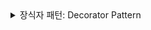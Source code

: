 <details>
  <summary>장식자 패턴: Decorator Pattern</summary>

### 장식자 패턴이란?

장식자 패턴(Decorator Pattern)은 객체의 기능을 동적으로 추가하거나 변경할 수 있는 디자인 패턴입니다. 이 패턴은 기존의 객체에 새로운 기능을 추가하면서도 객체의 구조를 변경하지 않고 유지할 수 있도록 해준다

### 장식자 패턴의 기본 개념

1. 컴포넌트(객체) 인터페이스: 장식자를 적용할 객체의 기본 인터페이스를 정의한다.
2. 구체적인 컴포넌트: 실제로 기능을 구현한 객체
3. 장식자(Decorator): 기능을 추가하거나 변경할 수 있는 클래스 또는 함수이다. 기본 컴포넌트를 래핑(wrapping)하여 새로운 기능을 추가한다






```javascript

// 클래스 정의
class Beverage {
  cost() {
    return 5; // 기본 음료의 가격
  }
}

// 변수에 클래스의 인스턴스를 할당
const myDrink = new Beverage(); // myDrink는 Beverage 클래스의 인스턴스

// 장식자 클래스 정의
class BeverageDecorator {
  constructor(drink) {
    this._drink = drink; // Beverage 인스턴스를 저장
  }

  cost() {
    return this._drink.cost(); // 저장된 Beverage 인스턴스의 cost() 메서드를 호출
  }
}

// 우유 장식자 정의
class MilkDecorator extends BeverageDecorator {
  cost() {
    return super.cost() + 2; // 우유 추가 비용
  }
}

// 사용 예시
const milkDrink = new MilkDecorator(myDrink);
console.log(milkDrink.cost()); // 우유가 추가된 음료의 가격: 7

```


### 자 그럼 여기서 드는 의문!, 그냥 생성한 클래스에서 상속을 하면 되지 굳히 장식자를 만들어서 써야되?

### 장식자 패턴
장식자 패턴은 객체의 기능을 동적으로 추가할 때 사용된다. 이 패턴은 기존 객체의 구조를 변경하지 않고도 새로운 기능을 덧붙일 수 있다. 장식자는 기본 객체를 래핑하여 추가적인 기능을 제공한다.

#### 장점
- 유연성: 기능을 런타임에 동적으로 추가하거나 수정할 수 있다. 기존 객체를 변경하지 않고도 새로운 기능을 덧붙일 수 있다.
- 조합 가능성: 여러 장식자를 조합하여 다양한 기능을 추가할 수 있다. 예를 들어, 우유와 설탕을 동시에 추가할 수 있다.
- 코드 재사용: 동일한 기본 객체를 사용하여 다양한 장식자를 적용할 수 있다. 장식자는 기본 객체의 기능을 재사용하면서 추가적인 기능을 더할 수 있다.
- 단일 책임 원칙: 각 장식자는 하나의 책임만 가지고 있어, 코드의 유지보수가 용이하다.
#### 단점
- 복잡성: 많은 장식자를 조합하면 객체 구조가 복잡해질 수 있다. 복잡한 장식자 체인은 이해하기 어려울 수 있다.
- 성능: 여러 장식자를 사용할 경우, 메서드 호출이 중첩되어 성능이 저하될 수 있다.
### 상속
상속은 기본 클래스를 확장하여 새로운 기능이나 속성을 추가하는 방법이다. 상속을 사용하면 기본 클래스의 기능을 그대로 가져와서 추가적인 기능을 구현할 수 있다.

#### 장점
- 간단함: 기본 클래스에서 새로운 클래스를 확장하여 기능을 추가하는 것이 직관적이고 간단하다.
- 명확한 관계: 상속 구조는 클래스 간의 관계를 명확하게 나타낸다. 기본 클래스와 자식 클래스 간의 관계가 직관적이다.

#### 단점
- 강한 결합: 자식 클래스는 부모 클래스에 강하게 결합되어 있어, 부모 클래스의 변경이 자식 클래스에 영향을 미칠 수 있다.
- 상속 계층의 복잡성: 깊은 상속 계층은 코드의 복잡성을 증가시키고, 유지보수에 어려움을 줄 수 있다.
- 다중 상속 문제: 자바스크립트는 다중 상속을 지원하지 않으며, 복잡한 상속 구조를 사용하는 것은 문제를 일으킬 수 있다.
선택의 기준
#### 장식자 패턴을 사용할 때:

1. 기능을 동적으로 추가하거나 수정하고 싶을 때.
2. 여러 기능을 조합하여 사용할 때.
3. 객체의 구조를 변경하지 않고도 기능을 확장하고 싶을 때.
#### 상속을 사용할 때:

1. 기본 클래스의 기능을 확장하거나 변경하고 싶을 때.
2. 클래스 간의 명확한 상속 관계를 표현하고 싶을 때.
3. 상속 계층이 간단하고, 클래스 간의 관계가 명확할 때.


### 장식자 패턴 사용
```javascript
// 기본 음료 클래스
class Drink {
  cost() {
    return 5; // 기본 음료의 가격
  }

  description() {
    return "Basic Drink"; // 기본 음료의 설명
  }
}

// 장식자 기본 클래스
class DrinkDecorator {
  constructor(drink) {
    this._drink = drink; // Drink 인스턴스를 저장
  }

  cost() {
    return this._drink.cost(); // 기본 음료의 cost() 메서드를 호출
  }

  description() {
    return this._drink.description(); // 기본 음료의 description() 메서드를 호출
  }
}

// 우유 장식자
class MilkDecorator extends DrinkDecorator {
  cost() {
    return super.cost() + 2; // 기본 음료 가격에 우유 추가 비용을 더함
  }

  description() {
    return `${super.description()} with Milk`; // 기본 설명에 우유 추가
  }
}

// 설탕 장식자
class SugarDecorator extends DrinkDecorator {
  cost() {
    return super.cost() + 1; // 기본 음료 가격에 설탕 추가 비용을 더함
  }

  description() {
    return `${super.description()} with Sugar`; // 기본 설명에 설탕 추가
  }
}

// 사용 예시
const myDrink = new Drink(); // 기본 음료 객체 생성
const milkDrink = new MilkDecorator(myDrink); // 우유를 추가한 음료
const sugarMilkDrink = new SugarDecorator(milkDrink); // 설탕과 우유가 추가된 음료

console.log(sugarMilkDrink.cost()); // 8 (기본 가격 5 + 우유 2 + 설탕 1)
console.log(sugarMilkDrink.description()); // "Basic Drink with Milk with Sugar"
```

### 상속
```javascript
// 기본 음료 클래스
class Drink {
  cost() {
    return 5; // 기본 음료의 가격
  }

  description() {
    return "Basic Drink"; // 기본 음료의 설명
  }
}

// 우유가 추가된 음료 클래스
class MilkDrink extends Drink {
  cost() {
    return super.cost() + 2; // 기본 음료 가격에 우유 추가 비용을 더함
  }

  description() {
    return `${super.description()} with Milk`; // 기본 설명에 우유 추가
  }
}

// 설탕이 추가된 음료 클래스
class SugarMilkDrink extends MilkDrink {
  cost() {
    return super.cost() + 1; // 우유가 추가된 음료 가격에 설탕 추가 비용을 더함
  }

  description() {
    return `${super.description()} with Sugar`; // 우유가 추가된 설명에 설탕 추가
  }
}

// 사용 예시
const sugarMilkDrink = new SugarMilkDrink(); // 설탕과 우유가 추가된 음료

console.log(sugarMilkDrink.cost()); // 8 (기본 가격 5 + 우유 2 + 설탕 1)
console.log(sugarMilkDrink.description()); // "Basic Drink with Milk with Sugar"
```

</details>

